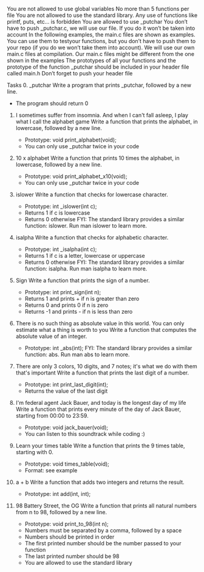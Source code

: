 You are not allowed to use global variables
No more than 5 functions per file
You are not allowed to use the standard library. Any use of functions like printf, puts, etc… is forbidden
You are allowed to use _putchar
You don’t have to push _putchar.c, we will use our file. If you do it won’t be taken into account
In the following examples, the main.c files are shown as examples. You can use them to testyour functions, but you don’t have to push them to your repo (if you do we won’t take them into account). We will use our own main.c files at compilation. Our main.c files might be different from the one shown in the examples
The prototypes of all your functions and the prototype of the function _putchar should be included in your header file called main.h
Don’t forget to push your header file

Tasks
0. _putchar
Write a program that prints _putchar, followed by a new line.
- The program should return 0

1. I sometimes suffer from insomnia. And when I can't fall asleep, I play what I call the alphabet game
Write a function that prints the alphabet, in lowercase, followed by a new line.
      - Prototype: void print_alphabet(void);
      - You can only use _putchar twice in your code

2. 10 x alphabet
Write a function that prints 10 times the alphabet, in lowercase, followed by a new line.
	- Prototype: void print_alphabet_x10(void);
	- You can only use _putchar twice in your code

3. islower
Write a function that checks for lowercase character.
	- Prototype: int _islower(int c);
	- Returns 1 if c is lowercase
	- Returns 0 otherwise
FYI: The standard library provides a similar function: islower. Run man islower to learn more.

4. isalpha
Write a function that checks for alphabetic character.
	- Prototype: int _isalpha(int c);
	- Returns 1 if c is a letter, lowercase or uppercase
	- Returns 0 otherwise
FYI: The standard library provides a similar function: isalpha. Run man isalpha to learn more.

5. Sign
Write a function that prints the sign of a number.
	- Prototype: int print_sign(int n);
	- Returns 1 and prints + if n is greater than zero
	- Returns 0 and prints 0 if n is zero
	- Returns -1 and prints - if n is less than zero

6. There is no such thing as absolute value in this world. You can only estimate what a thing is worth to you
Write a function that computes the absolute value of an integer.
	- Prototype: int _abs(int);
FYI: The standard library provides a similar function: abs. Run man abs to learn more.

7. There are only 3 colors, 10 digits, and 7 notes; it's what we do with them that's important
Write a function that prints the last digit of a number.
	- Prototype: int print_last_digit(int);
	- Returns the value of the last digit

8. I'm federal agent Jack Bauer, and today is the longest day of my life
Write a function that prints every minute of the day of Jack Bauer, starting from 00:00 to 23:59.
	- Prototype: void jack_bauer(void);
	- You can listen to this soundtrack while coding :)

9. Learn your times table
Write a function that prints the 9 times table, starting with 0.
	- Prototype: void times_table(void);
	- Format: see example

10. a + b
Write a function that adds two integers and returns the result.
	- Prototype: int add(int, int);

11. 98 Battery Street, the OG
Write a function that prints all natural numbers from n to 98, followed by a new line.
	- Prototype: void print_to_98(int n);
	- Numbers must be separated by a comma, followed by a space
	- Numbers should be printed in order
	- The first printed number should be the number passed to your function
	- The last printed number should be 98
	- You are allowed to use the standard library